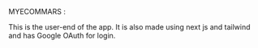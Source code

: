 MYECOMMARS :

This is the user-end of the app. It is also made using next js and tailwind and has Google OAuth for login.